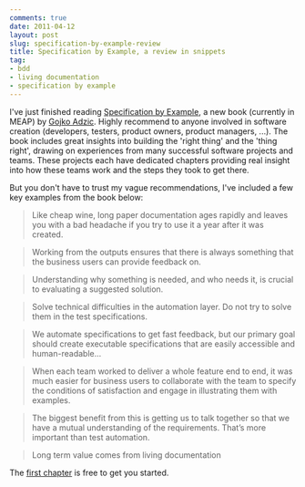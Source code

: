 ```yaml
---
comments: true
date: 2011-04-12
layout: post
slug: specification-by-example-review
title: Specification by Example, a review in snippets
tag:
- bdd
- living documentation
- specification by example
---
```


I've just finished reading [Specification by Example](http://specificationbyexample.com/), a new book (currently in MEAP) by [Gojko Adzic](http://gojko.net/). Highly recommend to anyone involved in software creation (developers, testers, product owners, product managers, ...). The book includes great insights into building the 'right thing' and the 'thing right', drawing on experiences from many successful software projects and teams. These projects each have dedicated chapters providing real insight into how these teams work and the steps they took to get there.

But you don't have to trust my vague recommendations, I've included a few key examples from the book below:

> Like cheap wine, long paper documentation ages rapidly and leaves you with a bad headache if you try to use it a year after it was created.

> Working from the outputs ensures that there is always something that the business users can provide feedback on.

> Understanding why something is needed, and who needs it, is crucial to evaluating a suggested solution.

> Solve technical difficulties in the automation layer. Do not try to solve them in the test specifications.

> We automate specifications to get fast feedback, but our primary goal should create executable specifications that are easily accessible and human-readable...

> When each team worked to deliver a whole feature end to end, it was much easier for business users to collaborate with the team to specify the conditions of satisfaction and engage in illustrating them with examples.

> The biggest benefit from this is getting us to talk together so that we have a mutual understanding of the requirements. That’s more important than test automation.

> Long term value comes from living documentation

The [first chapter](http://manning.com/adzic/adzic_meapch1.pdf) is free to get you started.
